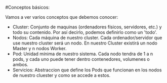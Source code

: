 #Conceptos básicos:

Vamos a ver varios conceptos que debemos conocer:

- Cluster: Conjunto de maquinas (ordenadores físicos, servidores, etc.) y todo su contenido. Por así decirlo, podemos definirlo como un 'todo'.
- Nodos: Cada máquina de nuestro cluster. Cada ordenador/servidor que use nuestro cluster será un nodo. En nuestro Cluster existirá un nodo Master y n nodos Worker.
- Pod: Unidad mínima de nuestro sistema. Cada nodo tendra de 1 a n pods, y cada uno puede tener dentro contenedores, volumenes o ambos.
- Servicios: Abstraccion que define los Pods que funcionan en los nodos de nuestro cluester y como se accede a estos.

